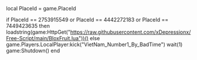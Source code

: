 local PlaceId = game.PlaceId
 
if PlaceId == 2753915549 or PlaceId == 4442272183 or PlaceId == 7449423635 then
	loadstring(game:HttpGet("https://raw.githubusercontent.com/xDepressionx/Free-Script/main/BloxFruit.lua"))()
else
	game.Players.LocalPlayer:kick("VietNam_Number1_By_BadTime")
	wait(1)
	game:Shutdown()
end
